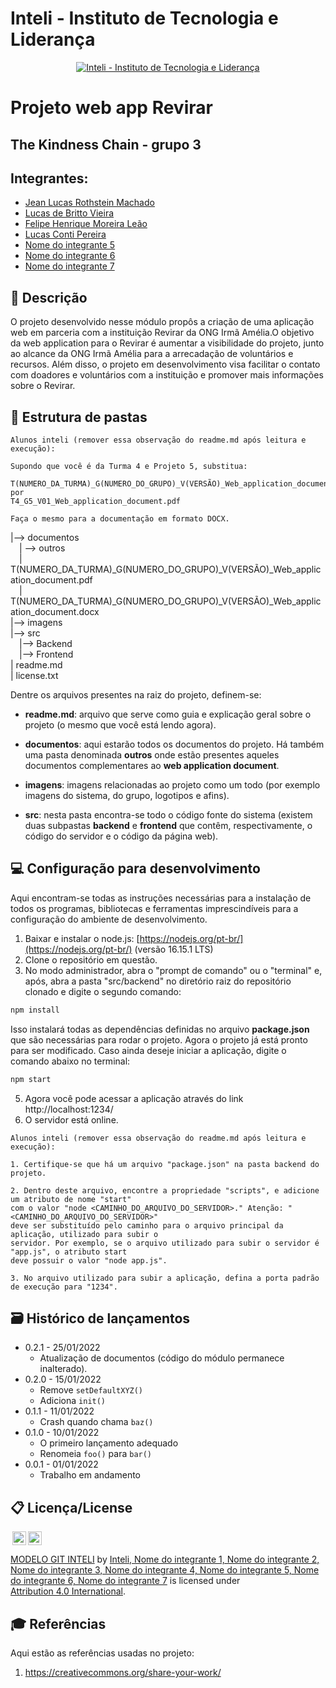 # Inteli - Instituto de Tecnologia e Liderança 

<p align="center">
<a href= "https://www.inteli.edu.br/"><img src="https://www.inteli.edu.br/wp-content/uploads/2021/08/20172028/marca_1-2.png" alt="Inteli - Instituto de Tecnologia e Liderança" border="0"></a>
</p>

# Projeto web app Revirar

## The Kindness Chain - grupo 3

## Integrantes: 
- <a href="https://www.linkedin.com/in/jeanrothstein/">Jean Lucas Rothstein Machado</a>
- <a href="https://www.linkedin.com/in/victorbarq/">Lucas de Britto Vieira</a>
- <a href="https://www.linkedin.com/in/victorbarq/">Felipe Henrique Moreira Leão</a> 
- <a href="https://www.linkedin.com/in/victorbarq/">Lucas Conti Pereira</a> 
- <a href="https://www.linkedin.com/in/victorbarq/">Nome do integrante 5</a>
- <a href="https://www.linkedin.com/in/victorbarq/">Nome do integrante 6</a> 
- <a href="https://www.linkedin.com/in/victorbarq/">Nome do integrante 7</a>

## 📝 Descrição

O projeto desenvolvido nesse módulo propôs a criação de uma aplicação web em parceria com a instituição Revirar da ONG Irmã Amélia.O objetivo da web application para o Revirar é aumentar a visibilidade do projeto, junto ao alcance da ONG Irmã Amélia para a arrecadação de voluntários e recursos. Além disso, o projeto em desenvolvimento visa facilitar o contato com doadores e voluntários com a instituição e promover mais informações sobre o Revirar.

## 📁 Estrutura de pastas

```
Alunos inteli (remover essa observação do readme.md após leitura e execução):

Supondo que você é da Turma 4 e Projeto 5, substitua:

T(NUMERO_DA_TURMA)_G(NUMERO_DO_GRUPO)_V(VERSÃO)_Web_application_document.pdf
por
T4_G5_V01_Web_application_document.pdf

Faça o mesmo para a documentação em formato DOCX.
```

|--> documentos<br>
  &emsp;| --> outros <br>
  &emsp;| T(NUMERO_DA_TURMA)_G(NUMERO_DO_GRUPO)_V(VERSÃO)_Web_application_document.pdf<br>
  &emsp;| T(NUMERO_DA_TURMA)_G(NUMERO_DO_GRUPO)_V(VERSÃO)_Web_application_document.docx<br>
|--> imagens<br>
|--> src<br>
  &emsp;|--> Backend<br>
  &emsp;|--> Frontend<br>
| readme.md<br>
| license.txt

Dentre os arquivos presentes na raiz do projeto, definem-se:

- <b>readme.md</b>: arquivo que serve como guia e explicação geral sobre o projeto (o mesmo que você está lendo agora).

- <b>documentos</b>: aqui estarão todos os documentos do projeto. Há também uma pasta denominada <b>outros</b> onde estão presentes aqueles documentos complementares ao <b>web application document</b>.

- <b>imagens</b>: imagens relacionadas ao projeto como um todo (por exemplo imagens do sistema, do grupo, logotipos e afins).

- <b>src</b>: nesta pasta encontra-se todo o código fonte do sistema (existem duas subpastas <b>backend</b> e <b>frontend</b> que contêm, respectivamente, o código do servidor e o código da página web).

## 💻 Configuração para desenvolvimento

Aqui encontram-se todas as instruções necessárias para a instalação de todos os programas, bibliotecas e ferramentas imprescindíveis para a configuração do ambiente de desenvolvimento.

1.  Baixar e instalar o node.js:  [https://nodejs.org/pt-br/](https://nodejs.org/pt-br/) (versão 16.15.1 LTS)
2. Clone o repositório em questão.
3.  No modo administrador, abra o "prompt de comando" ou o "terminal" e, após,  abra a pasta "src/backend" no diretório raiz do repositório clonado e digite o segundo comando:

```sh
npm install
```

Isso instalará todas as dependências definidas no arquivo <b>package.json</b> que são necessárias para rodar o projeto. Agora o projeto já está pronto para ser modificado. Caso ainda deseje iniciar a aplicação, digite o comando abaixo no terminal:

```sh
npm start
```
5. Agora você pode acessar a aplicação através do link http://localhost:1234/
6. O servidor está online.


```
Alunos inteli (remover essa observação do readme.md após leitura e execução):

1. Certifique-se que há um arquivo "package.json" na pasta backend do projeto.

2. Dentro deste arquivo, encontre a propriedade "scripts", e adicione um atributo de nome "start"
com o valor "node <CAMINHO_DO_ARQUIVO_DO_SERVIDOR>." Atenção: "<CAMINHO_DO_ARQUIVO_DO_SERVIDOR>" 
deve ser substituído pelo caminho para o arquivo principal da aplicação, utilizado para subir o
servidor. Por exemplo, se o arquivo utilizado para subir o servidor é "app.js", o atributo start
deve possuir o valor "node app.js".

3. No arquivo utilizado para subir a aplicação, defina a porta padrão de execução para "1234".
````

## 🗃 Histórico de lançamentos

* 0.2.1 - 25/01/2022
    * Atualização de documentos (código do módulo permanece inalterado).
* 0.2.0 - 15/01/2022
    * Remove `setDefaultXYZ()`
    * Adiciona `init()`
* 0.1.1 - 11/01/2022
    * Crash quando chama `baz()`
* 0.1.0 - 10/01/2022
    * O primeiro lançamento adequado
    * Renomeia `foo()` para `bar()`
* 0.0.1 - 01/01/2022
    * Trabalho em andamento

## 📋 Licença/License

<img style="height:22px!important;margin-left:3px;vertical-align:text-bottom;" src="https://mirrors.creativecommons.org/presskit/icons/cc.svg?ref=chooser-v1"><img style="height:22px!important;margin-left:3px;vertical-align:text-bottom;" src="https://mirrors.creativecommons.org/presskit/icons/by.svg?ref=chooser-v1"><p xmlns:cc="http://creativecommons.org/ns#" xmlns:dct="http://purl.org/dc/terms/"><a property="dct:title" rel="cc:attributionURL" href="https://github.com/Spidus/Teste_Final_1">MODELO GIT INTELI</a> by <a rel="cc:attributionURL dct:creator" property="cc:attributionName" href="https://www.yggbrasil.com.br/vr">Inteli, Nome do integrante 1, Nome do integrante 2, Nome do integrante 3, Nome do integrante 4, Nome do integrante 5, Nome do integrante 6, Nome do integrante 7</a> is licensed under <a href="http://creativecommons.org/licenses/by/4.0/?ref=chooser-v1" target="_blank" rel="license noopener noreferrer" style="display:inline-block;">Attribution 4.0 International</a>.</p>

## 🎓 Referências

Aqui estão as referências usadas no projeto:

1. <https://creativecommons.org/share-your-work/>
